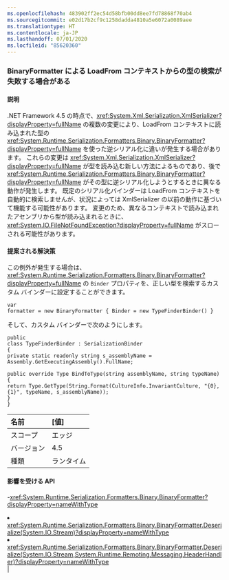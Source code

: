 ```yaml
---
ms.openlocfilehash: 483902ff2ec54d58bfb00dd8ee7fd78868f70ab4
ms.sourcegitcommit: e02d17b2cf9c1258dadda4810a5e6072a0089aee
ms.translationtype: HT
ms.contentlocale: ja-JP
ms.lasthandoff: 07/01/2020
ms.locfileid: "85620360"
---
```

### <a name="binaryformatter-can-fail-to-find-type-from-loadfrom-context"></a>BinaryFormatter による LoadFrom コンテキストからの型の検索が失敗する場合がある

#### <a name="details"></a>説明

.NET Framework 4.5 の時点で、<xref:System.Xml.Serialization.XmlSerializer?displayProperty=fullName> の複数の変更により、LoadFrom コンテキストに読み込まれた型の <xref:System.Runtime.Serialization.Formatters.Binary.BinaryFormatter?displayProperty=fullName> を使った逆シリアル化に違いが発生する場合があります。 これらの変更は <xref:System.Xml.Serialization.XmlSerializer?displayProperty=fullName> が型を読み込む新しい方法によるものであり、後で <xref:System.Runtime.Serialization.Formatters.Binary.BinaryFormatter?displayProperty=fullName> がその型に逆シリアル化しようとするときに異なる動作が発生します。 既定のシリアル化バインダーは LoadFrom コンテキストを自動的に検索しませんが、状況によっては XmlSerializer の以前の動作に基づいて機能する可能性があります。 変更のため、異なるコンテキストで読み込まれたアセンブリから型が読み込まれるときに、<xref:System.IO.FileNotFoundException?displayProperty=fullName> がスローされる可能性があります。

#### <a name="suggestion"></a>提案される解決策

この例外が発生する場合は、<xref:System.Runtime.Serialization.Formatters.Binary.BinaryFormatter?displayProperty=fullName> の <code>Binder</code> プロパティを、正しい型を検索するカスタム バインダーに設定することができます。<pre><code class="lang-csharp">var formatter = new BinaryFormatter { Binder = new TypeFinderBinder() }&#13;&#10;</code></pre>そして、カスタム バインダーで次のようにします。<pre><code class="lang-csharp">public class TypeFinderBinder : SerializationBinder&#13;&#10;{&#13;&#10;private static readonly string s_assemblyName = Assembly.GetExecutingAssembly().FullName;&#13;&#10;&#13;&#10;public override Type BindToType(string assemblyName, string typeName)&#13;&#10;{&#13;&#10;return Type.GetType(String.Format(CultureInfo.InvariantCulture, &quot;{0}, {1}&quot;, typeName, s_assemblyName));&#13;&#10;}&#13;&#10;}&#13;&#10;</code></pre>

| 名前    | [値]       |
|:--------|:------------|
| スコープ   |エッジ|
|バージョン|4.5|
|種類|ランタイム

#### <a name="affected-apis"></a>影響を受ける API

-<xref:System.Runtime.Serialization.Formatters.Binary.BinaryFormatter?displayProperty=nameWithType></li><li><xref:System.Runtime.Serialization.Formatters.Binary.BinaryFormatter.Deserialize(System.IO.Stream)?displayProperty=nameWithType></li><li><xref:System.Runtime.Serialization.Formatters.Binary.BinaryFormatter.Deserialize(System.IO.Stream,System.Runtime.Remoting.Messaging.HeaderHandler)?displayProperty=nameWithType></li></ul>|
